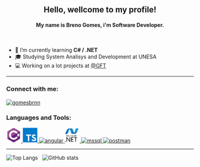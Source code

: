 <h2 align="center">Hello, wellcome to my profile!</h2>
<h4 align="center">My name is Breno Gomes, i'm Software Developer.</h4>

<br>

- 🧠  I’m currently learning **C# / .NET**
- 🎓 Studying System Analisys and Development at UNESA
- 💻 Working on a lot projects at [@GFT](https://www.gft.com/br/pt)

---

<h3 align="left">Connect with me:</h3>
<p align="left">
<a href="https://linkedin.com/in/gomesbrnn" target="blank"><img align="center" src="https://raw.githubusercontent.com/rahuldkjain/github-profile-readme-generator/master/src/images/icons/Social/linked-in-alt.svg" alt="gomesbrnn" height="30" width="40" /></a>
</p>

<h3 align="left">Languages and Tools:</h3>
<p align="left"> <a href="https://www.w3schools.com/cs/" target="_blank" rel="noreferrer"> <img src="https://raw.githubusercontent.com/devicons/devicon/master/icons/csharp/csharp-original.svg" alt="csharp" width="40" height="40"/> </a> <a href="https://www.typescriptlang.org/" target="_blank" rel="noreferrer"> <img src="https://raw.githubusercontent.com/devicons/devicon/master/icons/typescript/typescript-original.svg" alt="typescript" width="40" height="40"/> </a> <a href="https://angular.io" target="_blank" rel="noreferrer"> <img src="https://angular.io/assets/images/logos/angular/angular.svg" alt="angular" width="40" height="40"/> </a> <a href="https://dotnet.microsoft.com/" target="_blank" rel="noreferrer"> <img src="https://raw.githubusercontent.com/devicons/devicon/master/icons/dot-net/dot-net-original-wordmark.svg" alt="dotnet" width="40" height="40"/> </a> <a href="https://www.microsoft.com/en-us/sql-server" target="_blank" rel="noreferrer"> <img src="https://www.svgrepo.com/show/303229/microsoft-sql-server-logo.svg" alt="mssql" width="40" height="40"/> </a>    <a href="https://postman.com" target="_blank" rel="noreferrer"> <img src="https://www.vectorlogo.zone/logos/getpostman/getpostman-icon.svg" alt="postman" width="40" height="40"/> </a> </p>

---
![Top Langs](https://github-readme-stats.vercel.app/api/top-langs/?username=gomesbrnn&theme=dracula&hide=pascal) &nbsp; ![GitHub stats](https://github-readme-stats.vercel.app/api?username=gomesbrnn&show_icons=true&theme=dracula)


